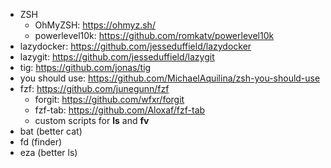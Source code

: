 - ZSH
	- OhMyZSH: https://ohmyz.sh/
	- powerlevel10k: https://github.com/romkatv/powerlevel10k
- lazydocker: https://github.com/jesseduffield/lazydocker
- lazygit: https://github.com/jesseduffield/lazygit
- tig: https://github.com/jonas/tig
- you should use: https://github.com/MichaelAquilina/zsh-you-should-use
- fzf: https://github.com/junegunn/fzf
	- forgit: https://github.com/wfxr/forgit
	- fzf-tab: https://github.com/Aloxaf/fzf-tab
	- custom scripts for **ls** and **fv**
- bat (better cat)
- fd (finder)
- eza (better ls)
